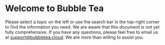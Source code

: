 # Welcome to Bubble Tea

Please select a topic on the left or use the search bar in the top-right corner to find the information you need.
We are aware that this document is not yet fully comprehensive. If you have any questions, please feel free to email us 
at support@bubbletea.cloud. We are more than willing to assist you.